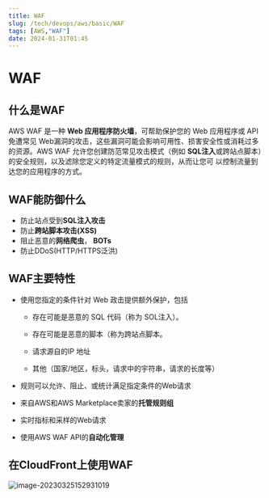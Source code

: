 ```yaml
---
title: WAF
slug: /tech/devops/aws/basic/WAF
tags: [AWS,"WAF"]
date: 2024-01-31T01:45
---
```

# WAF

## 什么是WAF

AWS WAF 是一种 **Web 应用程序防火墙**，可帮助保护您的 Web 应用程序或 API 免遭常见 Web漏洞的攻击，这些漏洞可能会影响可用性、损害安全性或消耗过多的资源。AWS WAF 允许您创建防范常见攻击模式（例如 **SQL注入**或跨站点脚本）的安全规则，以及滤除您定义的特定流量模式的规则，从而让您可 以控制流量到达您的应用程序的方式。

## WAF能防御什么

- 防止站点受到**SQL注入攻击**
- 防止**跨站脚本攻击(XSS)**
- 阻止恶意的**网络爬虫**， **BOTs**
- 防止DDoS(HTTP/HTTPS泛洪)

## WAF主要特性

- 使用您指定的条件针对 Web 政击提供额外保护，包括

  - 存在可能是恶意的 SQL 代码（称为 SOL注入）。

  - 存在可能是恶意的脚本（称为跨站点脚本。

  - 请求源自的IP 地址

  - 其他（国家/地区，标头，请求中的宇符串，请求的长度等）

- 规则可以允许、阻止、或统计满足指定条件的Web请求

- 来自AWS和AWS Marketplace卖家的**托管规则组**

- 实时指标和采样的Web请求

- 使用AWS WAF API的**自动化管理**

## 在CloudFront上使用WAF

![image-20230325152931019](https://picgo-starry.oss-cn-beijing.aliyuncs.com/img/devops/AWS/WAS.png)